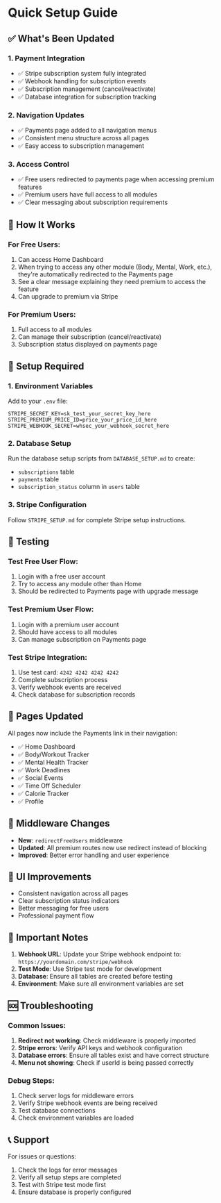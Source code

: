 # Quick Setup Guide

## ✅ What's Been Updated

### 1. **Payment Integration**
- ✅ Stripe subscription system fully integrated
- ✅ Webhook handling for subscription events
- ✅ Subscription management (cancel/reactivate)
- ✅ Database integration for subscription tracking

### 2. **Navigation Updates**
- ✅ Payments page added to all navigation menus
- ✅ Consistent menu structure across all pages
- ✅ Easy access to subscription management

### 3. **Access Control**
- ✅ Free users redirected to payments page when accessing premium features
- ✅ Premium users have full access to all modules
- ✅ Clear messaging about subscription requirements

## 🚀 How It Works

### For Free Users:
1. Can access Home Dashboard
2. When trying to access any other module (Body, Mental, Work, etc.), they're automatically redirected to the Payments page
3. See a clear message explaining they need premium to access the feature
4. Can upgrade to premium via Stripe

### For Premium Users:
1. Full access to all modules
2. Can manage their subscription (cancel/reactivate)
3. Subscription status displayed on payments page

## 🔧 Setup Required

### 1. **Environment Variables**
Add to your `.env` file:
```env
STRIPE_SECRET_KEY=sk_test_your_secret_key_here
STRIPE_PREMIUM_PRICE_ID=price_your_price_id_here
STRIPE_WEBHOOK_SECRET=whsec_your_webhook_secret_here
```

### 2. **Database Setup**
Run the database setup scripts from `DATABASE_SETUP.md` to create:
- `subscriptions` table
- `payments` table
- `subscription_status` column in `users` table

### 3. **Stripe Configuration**
Follow `STRIPE_SETUP.md` for complete Stripe setup instructions.

## 🎯 Testing

### Test Free User Flow:
1. Login with a free user account
2. Try to access any module other than Home
3. Should be redirected to Payments page with upgrade message

### Test Premium User Flow:
1. Login with a premium user account
2. Should have access to all modules
3. Can manage subscription on Payments page

### Test Stripe Integration:
1. Use test card: `4242 4242 4242 4242`
2. Complete subscription process
3. Verify webhook events are received
4. Check database for subscription records

## 📱 Pages Updated

All pages now include the Payments link in their navigation:
- ✅ Home Dashboard
- ✅ Body/Workout Tracker
- ✅ Mental Health Tracker
- ✅ Work Deadlines
- ✅ Social Events
- ✅ Time Off Scheduler
- ✅ Calorie Tracker
- ✅ Profile

## 🔄 Middleware Changes

- **New**: `redirectFreeUsers` middleware
- **Updated**: All premium routes now use redirect instead of blocking
- **Improved**: Better error handling and user experience

## 🎨 UI Improvements

- Consistent navigation across all pages
- Clear subscription status indicators
- Better messaging for free users
- Professional payment flow

## 🚨 Important Notes

1. **Webhook URL**: Update your Stripe webhook endpoint to: `https://yourdomain.com/stripe/webhook`
2. **Test Mode**: Use Stripe test mode for development
3. **Database**: Ensure all tables are created before testing
4. **Environment**: Make sure all environment variables are set

## 🆘 Troubleshooting

### Common Issues:
1. **Redirect not working**: Check middleware is properly imported
2. **Stripe errors**: Verify API keys and webhook configuration
3. **Database errors**: Ensure all tables exist and have correct structure
4. **Menu not showing**: Check if userId is being passed correctly

### Debug Steps:
1. Check server logs for middleware errors
2. Verify Stripe webhook events are being received
3. Test database connections
4. Check environment variables are loaded

## 📞 Support

For issues or questions:
1. Check the logs for error messages
2. Verify all setup steps are completed
3. Test with Stripe test mode first
4. Ensure database is properly configured 